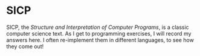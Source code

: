# SICP

SICP, the _Structure and Interpretation of Computer Programs_, is
a classic computer science text.  As I get to programming exercises, 
I will record my answers here.  I often re-implement them in different
languages, to see how they come out!



